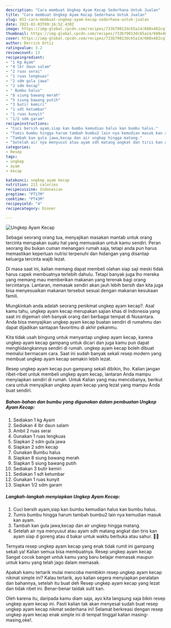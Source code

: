 ```yaml
---
description: "Cara membuat Ungkep Ayam Kecap Sederhana Untuk Jualan"
title: "Cara membuat Ungkep Ayam Kecap Sederhana Untuk Jualan"
slug: 651-cara-membuat-ungkep-ayam-kecap-sederhana-untuk-jualan
date: 2021-02-03T09:16:52.430Z
image: https://img-global.cpcdn.com/recipes/733b79013dc65a14/680x482cq70/ungkep-ayam-kecap-foto-resep-utama.jpg
thumbnail: https://img-global.cpcdn.com/recipes/733b79013dc65a14/680x482cq70/ungkep-ayam-kecap-foto-resep-utama.jpg
cover: https://img-global.cpcdn.com/recipes/733b79013dc65a14/680x482cq70/ungkep-ayam-kecap-foto-resep-utama.jpg
author: Derrick Ortiz
ratingvalue: 3.2
reviewcount: 13
recipeingredient:
- "1 kg Ayam"
- "4 lbr daun salam"
- "2 ruas serai"
- "1 ruas lengkuas"
- "2 sdm gula jawa"
- "2 sdm kecap"
- " Bumbu halus"
- "8 siung bawang merah"
- "5 siung bawang putih"
- "3 butir kemiri"
- "1 sdt ketumbar"
- "1 ruas kunyit"
- "1/2 sdm garam"
recipeinstructions:
- "Cuci bersih ayam,siap kan bumbu kemudian halus kan bumbu halus."
- "Tumis bumbu hingga harum tambah bumbu2 lain nya kemudian masuk kan ayam."
- "Tambah kan gula jawa,kecap dan air ungkep hingga matang."
- "Setelah air nya menyusut atau ayam sdh matang angkat dan tiris kan ayam siap d goreng atau d bakar untuk waktu berbuka atau sahur. 🥰🥰"
categories:
- Resep
tags:
- ungkep
- ayam
- kecap

katakunci: ungkep ayam kecap 
nutrition: 211 calories
recipecuisine: Indonesian
preptime: "PT17M"
cooktime: "PT43M"
recipeyield: "4"
recipecategory: Dinner

---
```



![Ungkep Ayam Kecap](https://img-global.cpcdn.com/recipes/733b79013dc65a14/680x482cq70/ungkep-ayam-kecap-foto-resep-utama.jpg)

Sebagai seorang orang tua, menyajikan masakan mantab untuk orang tercinta merupakan suatu hal yang memuaskan untuk kamu sendiri. Peran seorang ibu bukan cuman menangani rumah saja, tetapi anda pun harus memastikan keperluan nutrisi terpenuhi dan hidangan yang disantap keluarga tercinta wajib lezat.

Di masa  saat ini, kalian memang dapat membeli olahan siap saji meski tidak harus capek membuatnya terlebih dahulu. Tetapi banyak juga lho mereka yang memang mau memberikan makanan yang terenak bagi orang tercintanya. Lantaran, memasak sendiri akan jauh lebih bersih dan kita juga bisa menyesuaikan makanan tersebut sesuai dengan makanan kesukaan famili. 



Mungkinkah anda adalah seorang penikmat ungkep ayam kecap?. Asal kamu tahu, ungkep ayam kecap merupakan sajian khas di Indonesia yang saat ini digemari oleh banyak orang dari berbagai tempat di Nusantara. Anda bisa menyajikan ungkep ayam kecap buatan sendiri di rumahmu dan dapat dijadikan santapan favoritmu di akhir pekanmu.

Kita tidak usah bingung untuk menyantap ungkep ayam kecap, karena ungkep ayam kecap gampang untuk dicari dan juga kamu pun dapat menghidangkannya sendiri di rumah. ungkep ayam kecap boleh dibuat memalui bermacam cara. Saat ini sudah banyak sekali resep modern yang membuat ungkep ayam kecap semakin lebih lezat.

Resep ungkep ayam kecap pun gampang sekali dibikin, lho. Kalian jangan ribet-ribet untuk membeli ungkep ayam kecap, lantaran Anda mampu menyiapkan sendiri di rumah. Untuk Kalian yang mau mencobanya, berikut cara untuk menyajikan ungkep ayam kecap yang lezat yang mampu Anda buat sendiri.

<!--inarticleads1-->

##### Bahan-bahan dan bumbu yang digunakan dalam pembuatan Ungkep Ayam Kecap:

1. Sediakan 1 kg Ayam
1. Sediakan 4 lbr daun salam
1. Ambil 2 ruas serai
1. Gunakan 1 ruas lengkuas
1. Siapkan 2 sdm gula jawa
1. Siapkan 2 sdm kecap
1. Gunakan  Bumbu halus
1. Siapkan 8 siung bawang merah
1. Siapkan 5 siung bawang putih
1. Sediakan 3 butir kemiri
1. Sediakan 1 sdt ketumbar
1. Gunakan 1 ruas kunyit
1. Siapkan 1/2 sdm garam




<!--inarticleads2-->

##### Langkah-langkah menyiapkan Ungkep Ayam Kecap:

1. Cuci bersih ayam,siap kan bumbu kemudian halus kan bumbu halus.
1. Tumis bumbu hingga harum tambah bumbu2 lain nya kemudian masuk kan ayam.
1. Tambah kan gula jawa,kecap dan air ungkep hingga matang.
1. Setelah air nya menyusut atau ayam sdh matang angkat dan tiris kan ayam siap d goreng atau d bakar untuk waktu berbuka atau sahur. 🥰🥰




Ternyata resep ungkep ayam kecap yang enak tidak rumit ini gampang sekali ya! Kalian semua bisa membuatnya. Resep ungkep ayam kecap Sangat cocok banget untuk kamu yang baru belajar memasak maupun untuk kamu yang telah jago dalam memasak.

Apakah kamu tertarik mulai mencoba membikin resep ungkep ayam kecap nikmat simple ini? Kalau tertarik, ayo kalian segera menyiapkan peralatan dan bahannya, setelah itu buat deh Resep ungkep ayam kecap yang lezat dan tidak ribet ini. Benar-benar taidak sulit kan. 

Oleh karena itu, daripada kamu diam saja, ayo kita langsung saja bikin resep ungkep ayam kecap ini. Pasti kalian tak akan menyesal sudah buat resep ungkep ayam kecap nikmat sederhana ini! Selamat berkreasi dengan resep ungkep ayam kecap enak simple ini di tempat tinggal kalian masing-masing,oke!.

